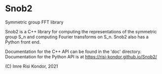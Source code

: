# Snob2
Symmetric group FFT library

Snob2 is a C++ library for computing the representations of the symmetric group S_n and 
computing Fourier transforms on S_n. Snob2 also has a Python front end. 
 
Documentation for the C++ API can be found in the 'doc' directory. 
Documentation for the Python API is at https://risi-kondor.github.io/Snob2/ 

(C) Imre Risi Kondor, 2021
